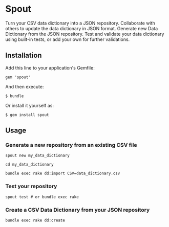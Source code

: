 # Spout

Turn your CSV data dictionary into a JSON repository. Collaborate with others to update the data dictionary in JSON format. Generate new Data Dictionary from the JSON repository. Test and validate your data dictionary using built-in tests, or add your own for further validations.

## Installation

Add this line to your application's Gemfile:

    gem 'spout'

And then execute:

    $ bundle

Or install it yourself as:

    $ gem install spout

## Usage

### Generate a new repository from an existing CSV file

```
spout new my_data_dictionary

cd my_data_dictionary

bundle exec rake dd:import CSV=data_dictionary.csv
```

### Test your repository

```
spout test # or bundle exec rake
```

### Create a CSV Data Dictionary from your JSON repository

```
bundle exec rake dd:create
```
